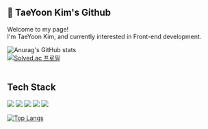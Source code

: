 <h2>👋 TaeYoon Kim's Github </h2>

<p>Welcome to my page!<br>
I'm TaeYoon Kim, and currently interested in Front-end development.
</p>

![Anurag's GitHub stats](https://github-readme-stats.vercel.app/api?username=Cllaude99&show_icons=true&theme=react)
<br>
[![Solved.ac
프로필](http://mazassumnida.wtf/api/mini/generate_badge?boj=xodbsrla1025)](https://solved.ac/xodbsrla1025)
<br><br>

<h2>Tech Stack</h2>
<p>
<img src="https://img.shields.io/badge/html5-E34F26?style=flat-square&logo=html5&logoColor=white" />
<img src="https://img.shields.io/badge/css3-1572B6?style=flat-square&logo=css3&logoColor=white" />  
<img src="https://img.shields.io/badge/javascript-F7DF1E?style=flat-square&logo=javascript&logoColor=white" />    
<img src="https://img.shields.io/badge/typescript-3178C6?style=flat-square&logo=typescript&logoColor=white" />      
<img src="https://img.shields.io/badge/React-61DAFB?style=flat-square&logo=React&logoColor=white"/>
</p>

[![Top Langs](https://github-readme-stats.vercel.app/api/top-langs/?username=Cllaude99&layout=compact)](https://github.com/Cllaude99/github-readme-stats)

